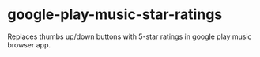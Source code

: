 # google-play-music-star-ratings
Replaces thumbs up/down buttons with 5-star ratings in google play music browser app.
